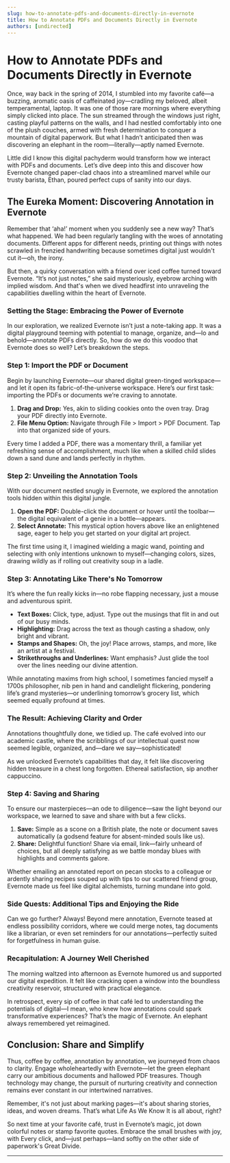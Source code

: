 ```yaml
---
slug: how-to-annotate-pdfs-and-documents-directly-in-evernote
title: How to Annotate PDFs and Documents Directly in Evernote
authors: [undirected]
---
```



# How to Annotate PDFs and Documents Directly in Evernote

Once, way back in the spring of 2014, I stumbled into my favorite café—a buzzing, aromatic oasis of caffeinated joy—cradling my beloved, albeit temperamental, laptop. It was one of those rare mornings where everything simply clicked into place. The sun streamed through the windows just right, casting playful patterns on the walls, and I had nestled comfortably into one of the plush couches, armed with fresh determination to conquer a mountain of digital paperwork. But what I hadn’t anticipated then was discovering an elephant in the room—literally—aptly named Evernote.

Little did I know this digital pachyderm would transform how we interact with PDFs and documents. Let’s dive deep into this and discover how Evernote changed paper-clad chaos into a streamlined marvel while our trusty barista, Ethan, poured perfect cups of sanity into our days.

## The Eureka Moment: Discovering Annotation in Evernote

Remember that ‘aha!’ moment when you suddenly see a new way? That’s what happened. We had been regularly tangling with the woes of annotating documents. Different apps for different needs, printing out things with notes scrawled in frenzied handwriting because sometimes digital just wouldn't cut it—oh, the irony.

But then, a quirky conversation with a friend over iced coffee turned toward Evernote. “It’s not just notes,” she said mysteriously, eyebrow arching with implied wisdom. And that's when we dived headfirst into unraveling the capabilities dwelling within the heart of Evernote.

### Setting the Stage: Embracing the Power of Evernote

In our exploration, we realized Evernote isn’t just a note-taking app. It was a digital playground teeming with potential to manage, organize, and—lo and behold—annotate PDFs directly. So, how do we do this voodoo that Evernote does so well? Let’s breakdown the steps.

### Step 1: Import the PDF or Document

Begin by launching Evernote—our shared digital green-tinged workspace—and let it open its fabric-of-the-universe workspace. Here’s our first task: importing the PDFs or documents we’re craving to annotate.

1. **Drag and Drop:** Yes, akin to sliding cookies onto the oven tray. Drag your PDF directly into Evernote.
2. **File Menu Option:** Navigate through File > Import > PDF Document. Tap into that organized side of yours.

Every time I added a PDF, there was a momentary thrill, a familiar yet refreshing sense of accomplishment, much like when a skilled child slides down a sand dune and lands perfectly in rhythm.

### Step 2: Unveiling the Annotation Tools

With our document nestled snugly in Evernote, we explored the annotation tools hidden within this digital jungle.

1. **Open the PDF:** Double-click the document or hover until the toolbar—the digital equivalent of a genie in a bottle—appears.
2. **Select Annotate:** This mystical option hovers above like an enlightened sage, eager to help you get started on your digital art project.

The first time using it, I imagined wielding a magic wand, pointing and selecting with only intentions unknown to myself—changing colors, sizes, drawing wildly as if rolling out creativity soup in a ladle.

### Step 3: Annotating Like There's No Tomorrow

It’s where the fun really kicks in—no robe flapping necessary, just a mouse and adventurous spirit.

- **Text Boxes:** Click, type, adjust. Type out the musings that flit in and out of our busy minds.
- **Highlighting:** Drag across the text as though casting a shadow, only bright and vibrant.
- **Stamps and Shapes:** Oh, the joy! Place arrows, stamps, and more, like an artist at a festival.
- **Strikethroughs and Underlines:** Want emphasis? Just glide the tool over the lines needing our divine attention.

While annotating maxims from high school, I sometimes fancied myself a 1700s philosopher, nib pen in hand and candlelight flickering, pondering life’s grand mysteries—or underlining tomorrow’s grocery list, which seemed equally profound at times.

### The Result: Achieving Clarity and Order

Annotations thoughtfully done, we tidied up. The café evolved into our academic castle, where the scribblings of our intellectual quest now seemed legible, organized, and—dare we say—sophisticated!

As we unlocked Evernote’s capabilities that day, it felt like discovering hidden treasure in a chest long forgotten. Ethereal satisfaction, sip another cappuccino.

### Step 4: Saving and Sharing 

To ensure our masterpieces—an ode to diligence—saw the light beyond our workspace, we learned to save and share with but a few clicks.

1. **Save:** Simple as a scone on a British plate, the note or document saves automatically (a godsend feature for absent-minded souls like us).
2. **Share:** Delightful function! Share via email, link—fairly unheard of choices, but all deeply satisfying as we battle monday blues with highlights and comments galore.

Whether emailing an annotated report on pecan stocks to a colleague or ardently sharing recipes souped up with tips to our scattered friend group, Evernote made us feel like digital alchemists, turning mundane into gold.

### Side Quests: Additional Tips and Enjoying the Ride

Can we go further? Always! Beyond mere annotation, Evernote teased at endless possibility corridors, where we could merge notes, tag documents like a librarian, or even set reminders for our annotations—perfectly suited for forgetfulness in human guise.

### Recapitulation: A Journey Well Cherished

The morning waltzed into afternoon as Evernote humored us and supported our digital expedition. It felt like cracking open a window into the boundless creativity reservoir, structured with practical elegance.

In retrospect, every sip of coffee in that café led to understanding the potentials of digital—I mean, who knew how annotations could spark transformative experiences? That’s the magic of Evernote. An elephant always remembered yet reimagined.

## Conclusion: Share and Simplify

Thus, coffee by coffee, annotation by annotation, we journeyed from chaos to clarity. Engage wholeheartedly with Evernote—let the green elephant carry our ambitious documents and hallowed PDF treasures. Though technology may change, the pursuit of nurturing creativity and connection remains ever constant in our intertwined narratives.

Remember, it's not just about marking pages—it's about sharing stories, ideas, and woven dreams. That’s what Life As We Know It is all about, right?

So next time at your favorite café, trust in Evernote’s magic, jot down colorful notes or stamp favorite quotes. Embrace the small brushes with joy, with Every click, and—just perhaps—land softly on the other side of paperwork's Great Divide.

---